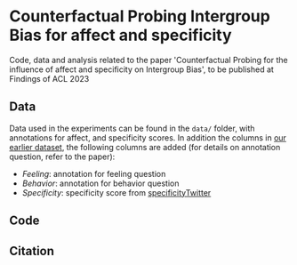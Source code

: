 # Counterfactual Probing Intergroup Bias for affect and specificity

Code, data and analysis related to the paper 'Counterfactual Probing for the influence of affect and specificity on Intergroup Bias', to be published at Findings of ACL 2023

## Data

Data used in the experiments can be found in the `data/` folder, with annotations for affect, and specificity scores. In addition the columns in [our earlier dataset](https://github.com/venkatasg/interpersonal-bias/tree/main/data), the following columns are added (for details on annotation question, refer to the paper):

- *Feeling*: annotation for feeling question
- *Behavior*: annotation for behavior question
- *Specificity*: specificity score from [specificityTwitter](https://github.com/cs329yangzhong/specificityTwitter)

## Code


## Citation
